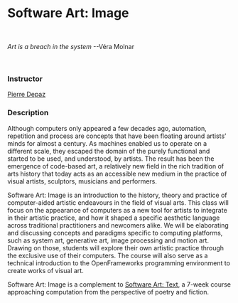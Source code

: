 # Software Art: Image

<br>

*Art is a breach in the system* 
--Véra Molnar

<br>

### Instructor
[Pierre Depaz](mailto:pierre.depaz@nyu.edu)

### Description
Although computers only appeared a few decades ago, automation, repetition and process are concepts that have been floating around artists’ minds for almost a century. As machines enabled us to operate on a different scale, they escaped the domain of the purely functional and started to be used, and understood, by artists. The result has been the emergence of code-based art, a relatively new field in the rich tradition of arts history that today acts as an accessible new medium in the practice of visual artists, sculptors, musicians and performers.

Software Art: Image is an introduction to the history, theory and practice of computer-aided artistic endeavours in the field of visual arts. This class will focus on the appearance of computers as a new tool for artists to integrate in their artistic practice, and how it shaped a specific aesthetic language across traditional practitioners and newcomers alike. We will be elaborating and discussing concepts and paradigms specific to computing platforms, such as system art, generative art, image processing and motion art. Drawing on those, students will explore their own artistic practice through the exclusive use of their computers. The course will also serve as a technical introduction to the OpenFrameworks programming environment to create works of visual art. 

Software Art: Image is a complement to [Software Art: Text](https://github.com/pierredepaz/software-art-text), a 7-week course approaching computation from the perspective of poetry and fiction.
